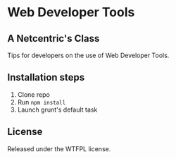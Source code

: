 Web Developer Tools
===================

## A Netcentric's Class

Tips for developers on the use of Web Developer Tools.

## Installation steps

1. Clone repo
2. Run `npm install`
4. Launch grunt's default task

## License
Released under the WTFPL license.